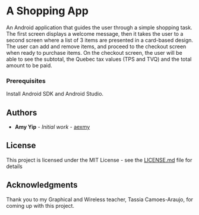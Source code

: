 # A Shopping App

An Android application that guides the user through a simple shopping task. The first screen displays a welcome message, then it takes the user to a second screen where a list of 3 items are presented in a card-based design. The user can add and remove items, and proceed to the checkout screen when ready to purchase items. On the checkout screen, the user will be able to see the subtotal, the Quebec tax values (TPS and TVQ) and the total amount to be paid.

### Prerequisites

Install Android SDK and Android Studio.

## Authors

* **Amy Yip** - *Initial work* - [aexmy](https://github.com/aexmy)

## License

This project is licensed under the MIT License - see the [LICENSE.md](LICENSE.md) file for details

## Acknowledgments

Thank you to my Graphical and Wireless teacher, Tassia Camoes-Araujo, for coming up with this project.
